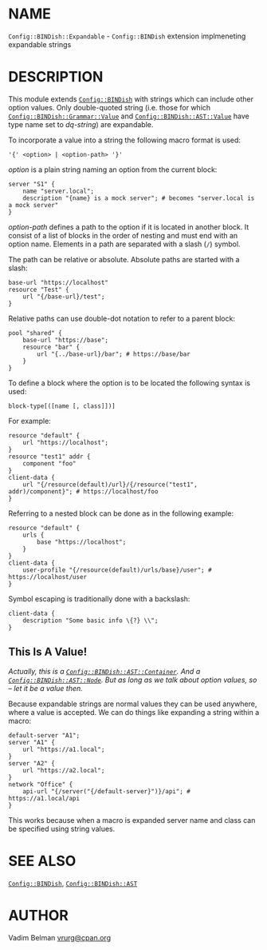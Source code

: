 NAME
====

`Config::BINDish::Expandable` - `Config::BINDish` extension implmeneting expandable strings

DESCRIPTION
===========

This module extends [`Config::BINDish`](https://github.com/vrurg/raku-Config-BINDish/blob/v0.0.3/docs/md/Config/BINDish.md) with strings which can include other option values. Only double-quoted string (i.e. those for which [`Config::BINDish::Grammar::Value`](https://github.com/vrurg/raku-Config-BINDish/blob/v0.0.3/docs/md/Config/BINDish/Grammar/Value.md) and [`Config::BINDish::AST::Value`](https://github.com/vrurg/raku-Config-BINDish/blob/v0.0.3/docs/md/Config/BINDish/AST/Value.md) have type name set to *dq-string*) are expandable.

To incorporate a value into a string the following macro format is used:

    '{' <option> | <option-path> '}'

*option* is a plain string naming an option from the current block:

    server "S1" {
        name "server.local";
        description "{name} is a mock server"; # becomes "server.local is a mock server"
    }

*option-path* defines a path to the option if it is located in another block. It consist of a list of blocks in the order of nesting and must end with an option name. Elements in a path are separated with a slash (`/`) symbol.

The path can be relative or absolute. Absolute paths are started with a slash:

    base-url "https://localhost"
    resource "Test" {
        url "{/base-url}/test";
    }

Relative paths can use double-dot notation to refer to a parent block:

    pool "shared" {
        base-url "https://base";
        resource "bar" {
            url "{../base-url}/bar"; # https://base/bar
        }
    }

To define a block where the option is to be located the following syntax is used:

    block-type[([name [, class]])]

For example:

    resource "default" {
        url "https://localhost";
    }
    resource "test1" addr {
        component "foo"
    }
    client-data {
        url "{/resource(default)/url}/{/resource("test1", addr)/component}"; # https://localhost/foo
    }

Referring to a nested block can be done as in the following example:

    resource "default" {
        urls {
            base "https://localhost";
        }
    }
    client-data {
        user-profile "{/resource(default)/urls/base}/user"; # https://localhost/user
    }

Symbol escaping is traditionally done with a backslash:

    client-data {
        description "Some basic info \{?} \\";
    }

This Is A Value!
----------------

*Actually, this is a [`Config::BINDish::AST::Container`](https://github.com/vrurg/raku-Config-BINDish/blob/v0.0.3/docs/md/Config/BINDish/AST/Container.md). And a [`Config::BINDish::AST::Node`](https://github.com/vrurg/raku-Config-BINDish/blob/v0.0.3/docs/md/Config/BINDish/AST/Node.md). But as long as we talk about option values, so – let it be a value then.*

Because expandable strings are normal values they can be used anywhere, where a value is accepted. We can do things like expanding a string within a macro:

    default-server "A1";
    server "A1" {
        url "https://a1.local";
    }
    server "A2" {
        url "https://a2.local";
    }
    network "Office" {
        api-url "{/server("{/default-server}")}/api"; # https://a1.local/api
    }

This works because when a macro is expanded server name and class can be specified using string values.

SEE ALSO
========

[`Config::BINDish`](https://github.com/vrurg/raku-Config-BINDish/blob/v0.0.3/docs/md/Config/BINDish.md), [`Config::BINDish::AST`](https://github.com/vrurg/raku-Config-BINDish/blob/v0.0.3/docs/md/Config/BINDish/AST.md)

AUTHOR
======

Vadim Belman <vrurg@cpan.org>

